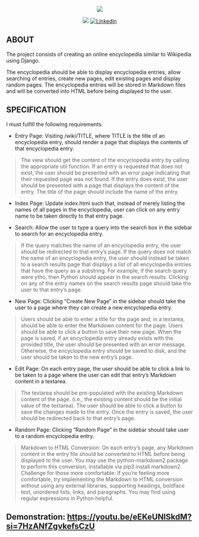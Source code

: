 <p align="center">
    <img src="https://cdn.discordapp.com/attachments/799651529442328600/1186753842147233832/CS50_banner.png?ex=659465a4&is=6581f0a4&hm=afaa1063cf9ccefd4012266e336b782fe332c42a7cca6685fcdd2b1d24cae6b8&"/>
</p>

<p align="center">
<img src="https://img.shields.io/badge/State-Finished-blue"/>
<a href='https://www.linkedin.com/in/rofly' target="_blank"><img alt='Linkedin' src='https://img.shields.io/badge/LinkedIn-100000?style=flat-square&logo=Linkedin&logoColor=white&labelColor=0A66C2&color=0A66C2'/></a>
</p>



## ABOUT
The project consists of creating an online encyclopedia similar to Wikipedia using Django. 

The encyclopedia should be able to display encyclopedia entries, allow searching of entries, create new pages, edit existing pages and display random pages. 
The encyclopedia entries will be stored in Markdown files and will be converted into HTML before being displayed to the user.

## SPECIFICATION
I must fulfill the following requirements:

* Entry Page: Visiting /wiki/TITLE, where TITLE is the title of an encyclopedia entry, should render a page that displays the contents of that encyclopedia entry.
> The view should get the content of the encyclopedia entry by calling the appropriate util function.
> If an entry is requested that does not exist, the user should be presented with an error page indicating that their requested page was not found.
> If the entry does exist, the user should be presented with a page that displays the content of the entry. The title of the page should include the name of the entry.

* Index Page: Update index.html such that, instead of merely listing the names of all pages in the encyclopedia, user can click on any entry name to be taken directly to that entry page.

* Search: Allow the user to type a query into the search box in the sidebar to search for an encyclopedia entry.
> If the query matches the name of an encyclopedia entry, the user should be redirected to that entry’s page.
> If the query does not match the name of an encyclopedia entry, the user should instead be taken to a search results page that displays a list of all encyclopedia entries that have the query as a substring. For example, if the search query were ytho, then Python should appear in the search results.
> Clicking on any of the entry names on the search results page should take the user to that entry’s page.

* New Page: Clicking “Create New Page” in the sidebar should take the user to a page where they can create a new encyclopedia entry.
> Users should be able to enter a title for the page and, in a textarea, should be able to enter the Markdown content for the page.
> Users should be able to click a button to save their new page.
> When the page is saved, if an encyclopedia entry already exists with the provided title, the user should be presented with an error message.
> Otherwise, the encyclopedia entry should be saved to disk, and the user should be taken to the new entry’s page.

* Edit Page: On each entry page, the user should be able to click a link to be taken to a page where the user can edit that entry’s Markdown content in a textarea.
> The textarea should be pre-populated with the existing Markdown content of the page. (i.e., the existing content should be the initial value of the textarea).
> The user should be able to click a button to save the changes made to the entry.
> Once the entry is saved, the user should be redirected back to that entry’s page.

* Random Page: Clicking “Random Page” in the sidebar should take user to a random encyclopedia entry.
> Markdown to HTML Conversion: On each entry’s page, any Markdown content in the entry file should be converted to HTML before being displayed to the user. You may use the python-markdown2 package to perform this conversion, installable via pip3 install markdown2.
> Challenge for those more comfortable: If you’re feeling more comfortable, try implementing the Markdown to HTML conversion without using any external libraries, supporting headings, boldface text, unordered lists, links, and paragraphs. You may find using regular expressions in Python helpful.

## Demonstration: <https://youtu.be/eEKeUNlSkdM?si=7HzANfZgvkefsCzU>
